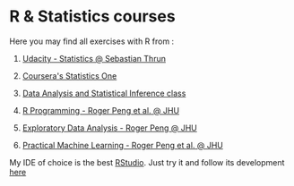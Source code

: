 R & Statistics courses
====

Here you may find all exercises with R from :

1.  [Udacity - Statistics @ Sebastian Thrun](https://www.udacity.com/course/st101)
2.  [Coursera's Statistics One](https://class.coursera.org/stats1-002/class)
3.  [Data Analysis and Statistical Inference class](https://www.coursera.org/course/statistics)

4.  [R Programming - Roger Peng et al. @ JHU](https://www.coursera.org/course/rprog)
5.  [Exploratory Data Analysis - Roger Peng @ JHU](https://www.coursera.org/course/exdata)
6.  [Practical Machine Learning - Roger Peng et al. @ JHU](https://www.coursera.org/course/predmachlearn)

My IDE of choice is the best [RStudio](http://www.rstudio.com/). Just try it and follow its development [here](https://www.github.com/rstudio/rstudio) 
